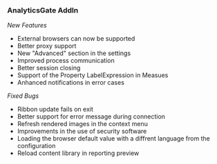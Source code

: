 ### AnalyticsGate AddIn

*New Features*
- External browsers can now be supported
- Better proxy support
- New "Advanced" section in the settings
- Improved process communication
- Better session closing
- Support of the Property LabelExpression in Measues
- Anhanced notifications in error cases
  
*Fixed Bugs*
- Ribbon update fails on exit
- Better support for error message during connection
- Refresh rendered images in the context menu
- Improvements in the use of security software
- Loading the browser default value with a diffrent language from the configuration
- Reload content library in reporting preview
